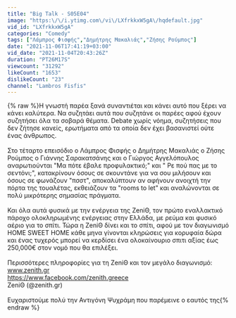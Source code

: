 ```yaml
---
title: "Big Talk - S05E04"
image: "https:\/\/i.ytimg.com\/vi\/LXfrkkxW5gA\/hqdefault.jpg"
vid_id: "LXfrkkxW5gA"
categories: "Comedy"
tags: ["Λάμπρος Φισφής","Δημήτρης Μακαλιάς","Ζήσης Ρούμπος"]
date: "2021-11-06T17:41:19+03:00"
vid_date: "2021-11-04T20:43:26Z"
duration: "PT26M17S"
viewcount: "31292"
likeCount: "1653"
dislikeCount: "23"
channel: "Lambros Fisfis"
---
```

{% raw %}Η γνωστή παρέα ξανά συναντιέται και κάνει αυτό που ξέρει να κάνει καλύτερα. Να συζητάει αυτά που συζητάνε οι παρέες αφού έχουν συζητήσει όλα τα σοβαρά θέματα. Debate χωρίς νόημα, συζητήσεις που δεν ζήτησε κανείς, ερωτήματα από τα οποία δεν έχει βασανιστεί ούτε ένας άνθρωπος.<br /><br />Στο τέταρτο επεισόδιο ο Λάμπρος Φισφής ο Δημήτρης Μακαλιάς ο Ζήσης Ρούμπος ο Γιάννης Σαρακατσάνης και ο Γιώργος Αγγελόπουλος αναρωτιούνται &quot;Μα πότε έβαλε προφυλακτικό;&quot; και &quot; Ρε πού πας με το σεντόνι;&quot;, κατακρίνουν όσους σε σκουντάνε για να σου μιλήσουν και όσους σε φωνάζουν &quot;πσστ&quot;, αποκαλύπτουν αν αφήνουν ανοιχτή την πόρτα της τουαλέτας, εκθειάζουν τα &quot;rooms to let&quot; και αναλώνονται σε πολύ μικρότερης σημασίας πράγματα.<br /><br />Και όλα αυτά φυσικά με την ενέργεια της ZeniΘ, τον πρώτο εναλλακτικό πάροχο ολοκληρωμένης ενέργειας στην Ελλάδα, με ρεύμα και φυσικό αέριο για το σπίτι. Τώρα η ZeniΘ δίνει και το σπίτι, αφού με τον διαγωνισμό HOME SWEET HOME κάθε μηνα γίνονται κληρώσεις για κορυφαία δώρα και ένας τυχερός μπορεί να κερδίσει ένα ολοκαίνουριο σπιτι αξίας έως 250,000€ στον νομό που θα επιλέξει.<br /><br />Περισσότερες πληροφορίες για τη ZeniΘ και τον μεγάλο διαγωνισμό:<br />www.zenith.gr<br /><a rel="nofollow" target="blank" href="https://www.facebook.com/zenith.greece">https://www.facebook.com/zenith.greece</a><br />ZeniΘ (@zenith.gr)<br /><br />Ευχαριστούμε πολύ την Αντιγόνη Ψυχράμη που παρέμεινε ο εαυτός της{% endraw %}
